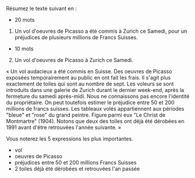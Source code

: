 Résumez le texte suivant en :

- 20 mots

1. Un vol d'oeuvres de Picasso a été commis à Zurich ce Samedi, pour un préjudices de plusieurs millions de Francs Suisses.

- 10 mots

2. Un vol d'oeuvres de Picasso à Zurich ce Samedi.

« Un vol audacieux a été commis en Suisse. Des oeuvres de Picasso exposées temporairement au public en ont fait les frais. Il s'agit plus exactement de toiles qui sont au nombre de sept. Les voleurs se sont introduits dans une galerie de Zurich durant le dernier week-end, après la fermeture du samedi après-midi. Nous ne connaissons pas encore l'identité du propriétaire. On peut toutefois estimer le préjudice entre 50 et 200 millions de francs suisses. Les tableaux volés appartiennent aux périodes "bleue" et "rose" du grand peintre. Figure parmi eux "Le Christ de Montmartre" (1904). Notons que deux des toiles ont déjà été dérobées en 1991 avant d'être retrouvées l'année suivante. »

Vous noterez les 5 expressions les plus importantes.

- vol
- oeuvres de Picasso
- préjudices entre 50 et 200 millions Francs Suisses
- 2 toiles déjà été dérobées et retrouvées l'an passée
